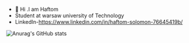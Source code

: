 - 👋 Hi .I am Haftom
- Student at warsaw university of Technology
- LinkedIn-https://www.linkedin.com/in/haftom-solomon-76645419b/
<!---
Haftom19/Haftom19 is a ✨ special ✨ repository because its `README.md` (this file) appears on your GitHub profile.
You can click the Preview link to take a look at your changes.
--->
![Anurag's GitHub stats](https://github-readme-stats.vercel.app/api?username=Haftom19&show_icons=true&theme=radical)
